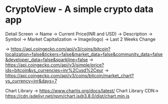 # CryptoView - A simple crypto data app

Detail Screen
-> Name
-> Current Price(INR and USD)
-> Description
-> Symbol
-> Market Capitalization
-> Image(logo)
-> Last 2 Weeks Change

-> https://api.coingecko.com/api/v3/coins/bitcoin?localization=false&tickers=false&market_data=false&community_data=false&developer_data=false&sparkline=false
-> https://api.coingecko.com/api/v3/simple/price?ids=bitcoin&vs_currencies=inr%2Cusd%2Ceur
-> https://api.coingecko.com/api/v3/coins/bitcoin/market_chart?vs_currency=inr&days=7

Chart Library -> https://www.chartjs.org/docs/latest/
Chart Library CDN-> https://cdn.jsdelivr.net/npm/chart.js@3.8.0/dist/chart.min.js